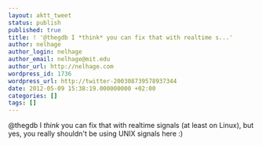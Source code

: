 ```yaml
---
layout: aktt_tweet
status: publish
published: true
title: ! '@thegdb I *think* you can fix that with realtime s...'
author: nelhage
author_login: nelhage
author_email: nelhage@mit.edu
author_url: http://nelhage.com
wordpress_id: 1736
wordpress_url: http://twitter-200308739578937344
date: 2012-05-09 15:38:19.000000000 +02:00
categories: []
tags: []
---
```

@thegdb I *think* you can fix that with realtime signals (at least on Linux), but yes, you really shouldn't be using UNIX signals here :)
